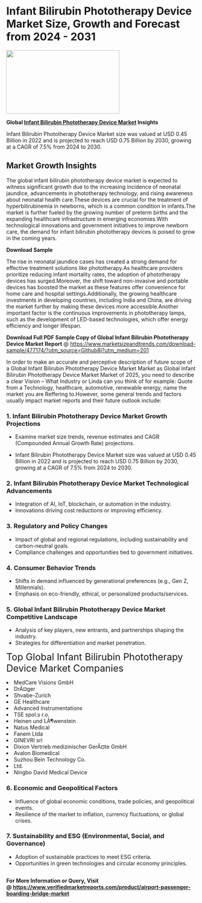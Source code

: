 <H1>Infant Bilirubin Phototherapy Device Market Size, Growth and Forecast from 2024 - 2031</H1><img class="aligncenter size-medium wp-image-584254" src="https://thirdeyenews.in/wp-content/uploads/2024/09/Global-Market-Research-300x168.jpeg" alt="" width="300" height="168" /><p><strong>Global&nbsp;<a href="https://www.marketsizeandtrends.com/download-sample/477174/?utm_source=Github8j?utm_medium=201">Infant Bilirubin Phototherapy Device Market</a> Insights</strong></p><p>Infant Bilirubin Phototherapy Device Market size was valued at USD 0.45 Billion in 2022 and is projected to reach USD 0.75 Billion by 2030, growing at a CAGR of 7.5% from 2024 to 2030.</p><p><h2>Market Growth Insights</h2> <p>The global infant bilirubin phototherapy device market is expected to witness significant growth due to the increasing incidence of neonatal jaundice, advancements in phototherapy technology, and rising awareness about neonatal health care.These devices are crucial for the treatment of hyperbilirubinemia in newborns, which is a common condition in infants.The market is further fueled by the growing number of preterm births and the expanding healthcare infrastructure in emerging economies.With technological innovations and government initiatives to improve newborn care, the demand for infant bilirubin phototherapy devices is poised to grow in the coming years.</p> <p><strong>Download Sample</strong></p> <p>The rise in neonatal jaundice cases has created a strong demand for effective treatment solutions like phototherapy.As healthcare providers prioritize reducing infant mortality rates, the adoption of phototherapy devices has surged.Moreover, the shift toward non-invasive and portable devices has boosted the market as these features offer convenience for home care and hospital settings.Additionally, the growing healthcare investments in developing countries, including India and China, are driving the market further by making these devices more accessible.Another important factor is the continuous improvements in phototherapy lamps, such as the development of LED-based technologies, which offer energy efficiency and longer lifespan.</p> <p><span class=""><strong>Download Full PDF Sample Copy of Global Infant Bilirubin Phototherapy Device Market Report</strong> @ <a href="https://www.marketsizeandtrends.com/download-sample/477174/?utm_source=Github8j?utm_medium=201" target="_blank">https://www.marketsizeandtrends.com/download-sample/477174/?utm_source=Github8j?utm_medium=201</a></span></p><p>In order to make an accurate and perceptive description of future scope of a Global&nbsp;Infant Bilirubin Phototherapy Device Market Market as Global&nbsp;Infant Bilirubin Phototherapy Device Market Market of 2025, you need to describe a clear Vision &ndash; What Industry or Linda can you think of for example: Quote from a Technology, healthcare, automotive, renewable energy, name the market you are Reffering to.However, some general trends and factors usually impact market reports and their future outlook include:</p><h3>1.&nbsp;<strong>Infant Bilirubin Phototherapy Device Market Growth Projections</strong></h3><ul><li>Examine market size trends, revenue estimates and CAGR (Compounded Annual Growth Rate) projections.</li><li><p>Infant Bilirubin Phototherapy Device Market size was valued at USD 0.45 Billion in 2022 and is projected to reach USD 0.75 Billion by 2030, growing at a CAGR of 7.5% from 2024 to 2030.</p></li></ul><h3>2.&nbsp;<strong>Infant Bilirubin Phototherapy Device Market Technological Advancements</strong></h3><ul><li>Integration of AI, IoT, blockchain, or automation in the industry.</li><li>Innovations driving cost reductions or improving efficiency.</li></ul><h3>3.&nbsp;<strong>Regulatory and Policy Changes</strong></h3><ul><li>Impact of global and regional regulations, including sustainability and carbon-neutral goals.</li><li>Compliance challenges and opportunities tied to government initiatives.</li></ul><h3>4.&nbsp;<strong>Consumer Behavior Trends</strong></h3><ul><li>Shifts in demand influenced by generational preferences (e.g., Gen Z, Millennials).</li><li>Emphasis on eco-friendly, ethical, or personalized products/services.</li></ul><h3>5.&nbsp;<strong>Global Infant Bilirubin Phototherapy Device Market Competitive Landscape</strong></h3><ul><li>Analysis of key players, new entrants, and partnerships shaping the industry.</li><li>Strategies for differentiation and market penetration.</li></ul><p data-pm-slice="1 1 []"><span style="color: inherit; font-family: inherit; font-size: 25px;">Top Global Infant Bilirubin Phototherapy Device Market Companies</span></p><div class="" data-test-id=""><p><li>MedCare Visions GmbH</li><li> DrÃ¤ger</li><li> Shvabe-Zurich</li><li> GE Healthcare</li><li> Advanced Instrumentations</li><li> TSE spol.s r.o.</li><li> Heinen und LÃ¶wenstein</li><li> Natus Medical</li><li> Fanem Ltda</li><li> GINEVRI srl</li><li> Dixion Vertrieb medizinischer GerÃ¤te GmbH</li><li> Avalon Biomedical</li><li> Suzhou Bein Technology Co.</li><li> Ltd.</li><li> Ningbo David Medical Device</li></p></div><h3>6.&nbsp;<strong>Economic and Geopolitical Factors</strong></h3><ul><li>Influence of global economic conditions, trade policies, and geopolitical events.</li><li>Resilience of the market to inflation, currency fluctuations, or global crises.</li></ul><h3>7.&nbsp;<strong>Sustainability and ESG (Environmental, Social, and Governance)</strong></h3><ul><li>Adoption of sustainable practices to meet ESG criteria.</li><li>Opportunities in green technologies and circular economy principles.</li></ul><h2><strong style="font-size: 14px;">For More Information or Query, Visit @&nbsp;</strong><a style="background-color: #ffffff; font-size: 14px;" href="https://www.marketsizeandtrends.com/report/infant-bilirubin-phototherapy-device-market/" target="_blank">https://www.verifiedmarketreports.com/product/airport-passenger-boarding-bridge-market</a></h2>